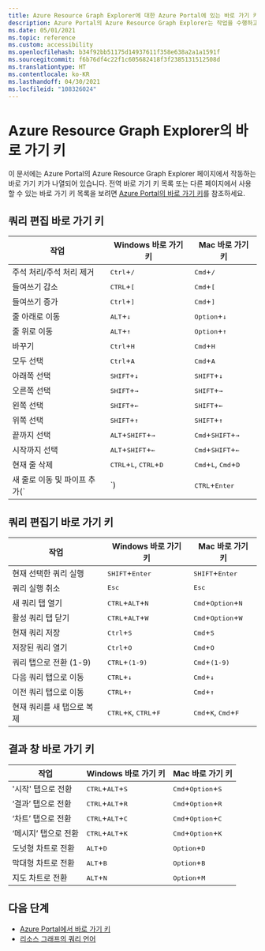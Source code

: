 ```yaml
---
title: Azure Resource Graph Explorer에 대한 Azure Portal에 있는 바로 가기 키
description: Azure Portal의 Azure Resource Graph Explorer는 작업을 수행하고 검색하는 데 도움이 되는 바로 가기 키를 지원합니다.
ms.date: 05/01/2021
ms.topic: reference
ms.custom: accessibility
ms.openlocfilehash: b34f92bb51175d14937611f358e638a2a1a1591f
ms.sourcegitcommit: f6b76df4c22f1c605682418f3f2385131512508d
ms.translationtype: HT
ms.contentlocale: ko-KR
ms.lasthandoff: 04/30/2021
ms.locfileid: "108326024"
---
```

# <a name="keyboard-shortcuts-for-azure-resource-graph-explorer"></a>Azure Resource Graph Explorer의 바로 가기 키

이 문서에는 Azure Portal의 Azure Resource Graph Explorer 페이지에서 작동하는 바로 가기 키가 나열되어 있습니다. 전역 바로 가기 키 목록 또는 다른 페이지에서 사용할 수 있는 바로 가기 키 목록을 보려면 [Azure Portal의 바로 가기 키](../../../azure-portal/azure-portal-keyboard-shortcuts.md)를 참조하세요.

## <a name="keyboard-shortcuts-for-editing-queries"></a>쿼리 편집 바로 가기 키

| 작업 | Windows 바로 가기 키 | Mac 바로 가기 키 |
|---|---|---|
|주석 처리/주석 처리 제거 |<kbd>Ctrl</kbd>+<kbd>/</kbd> | <kbd>Cmd</kbd>+<kbd>/</kbd> |
|들여쓰기 감소 |<kbd>CTRL</kbd>+<kbd>[</kbd> |<kbd>Cmd</kbd>+<kbd>[</kbd> |
|들여쓰기 증가 |<kbd>Ctrl</kbd>+<kbd>]</kbd> |<kbd>Cmd</kbd>+<kbd>]</kbd> |
|줄 아래로 이동 |<kbd>ALT</kbd>+<kbd>↓</kbd> |<kbd>Option</kbd>+<kbd>↓</kbd> |
|줄 위로 이동 |<kbd>ALT</kbd>+<kbd>↑</kbd> |<kbd>Option</kbd>+<kbd>↑</kbd> |
|바꾸기 |<kbd>Ctrl</kbd>+<kbd>H</kbd> |<kbd>Cmd</kbd>+<kbd>H</kbd> |
|모두 선택 |<kbd>Ctrl</kbd>+<kbd>A</kbd> |<kbd>Cmd</kbd>+<kbd>A</kbd> |
|아래쪽 선택 |<kbd>SHIFT</kbd>+<kbd>↓</kbd> |<kbd>SHIFT</kbd>+<kbd>↓</kbd> |
|오른쪽 선택 |<kbd>SHIFT</kbd>+<kbd>→</kbd> |<kbd>SHIFT</kbd>+<kbd>→</kbd> |
|왼쪽 선택 |<kbd>SHIFT</kbd>+<kbd>←</kbd> |<kbd>SHIFT</kbd>+<kbd>←</kbd> |
|위쪽 선택 |<kbd>SHIFT</kbd>+<kbd>↑</kbd> |<kbd>SHIFT</kbd>+<kbd>↑</kbd> |
|끝까지 선택 |<kbd>ALT</kbd>+<kbd>SHIFT</kbd>+<kbd>→</kbd> |<kbd>Cmd</kbd>+<kbd>SHIFT</kbd>+<kbd>→</kbd> |
|시작까지 선택 |<kbd>ALT</kbd>+<kbd>SHIFT</kbd>+<kbd>←</kbd> |<kbd>Cmd</kbd>+<kbd>SHIFT</kbd>+<kbd>←</kbd> |
|현재 줄 삭제 |<kbd>CTRL</kbd>+<kbd>L</kbd>, <kbd>CTRL</kbd>+<kbd>D</kbd>  |<kbd>Cmd</kbd>+<kbd>L</kbd>, <kbd>Cmd</kbd>+<kbd>D</kbd> |
|새 줄로 이동 및 파이프 추가(`|`) |<kbd>CTRL</kbd>+<kbd>Enter</kbd> |<kbd>Cmd</kbd>+<kbd>Enter</kbd> |

## <a name="keyboard-shortcuts-for-the-query-editor"></a>쿼리 편집기 바로 가기 키

| 작업 | Windows 바로 가기 키 | Mac 바로 가기 키 |
|---|---|---|
|현재 선택한 쿼리 실행 |<kbd>SHIFT</kbd>+<kbd>Enter</kbd> | <kbd>SHIFT</kbd>+<kbd>Enter</kbd> |
|쿼리 실행 취소 |<kbd>Esc</kbd> | <kbd>Esc</kbd> |
|새 쿼리 탭 열기 |<kbd>CTRL</kbd>+<kbd>ALT</kbd>+<kbd>N</kbd> | <kbd>Cmd</kbd>+<kbd>Option</kbd>+<kbd>N</kbd> |
|활성 쿼리 탭 닫기 |<kbd>CTRL</kbd>+<kbd>ALT</kbd>+<kbd>W</kbd> | <kbd>Cmd</kbd>+<kbd>Option</kbd>+<kbd>W</kbd> |
|현재 쿼리 저장 |<kbd>Ctrl</kbd>+<kbd>S</kbd> | <kbd>Cmd</kbd>+<kbd>S</kbd> |
|저장된 쿼리 열기 |<kbd>Ctrl</kbd>+<kbd>O</kbd> | <kbd>Cmd</kbd>+<kbd>O</kbd> |
|쿼리 탭으로 전환 (1-9) |<kbd>CTRL</kbd>+<kbd>(1-9)</kbd> | <kbd>Cmd</kbd>+<kbd>(1-9)</kbd> |
|다음 쿼리 탭으로 이동 |<kbd>CTRL</kbd>+<kbd>↓</kbd> | <kbd>Cmd</kbd>+<kbd>↓</kbd> |
|이전 쿼리 탭으로 이동 |<kbd>CTRL</kbd>+<kbd>↑</kbd> | <kbd>Cmd</kbd>+<kbd>↑</kbd> |
|현재 쿼리를 새 탭으로 복제 |<kbd>CTRL</kbd>+<kbd>K</kbd>, <kbd>CTRL</kbd>+<kbd>F</kbd> | <kbd>Cmd</kbd>+<kbd>K</kbd>, <kbd>Cmd</kbd>+<kbd>F</kbd> |

## <a name="keyboard-shortcuts-for-the-results-pane"></a>결과 창 바로 가기 키

| 작업 | Windows 바로 가기 키 | Mac 바로 가기 키 |
|---|---|---|
|'시작' 탭으로 전환  |<kbd>CTRL</kbd>+<kbd>ALT</kbd>+<kbd>S</kbd> | <kbd>Cmd</kbd>+<kbd>Option</kbd>+<kbd>S</kbd> |
|‘결과’ 탭으로 전환  |<kbd>CTRL</kbd>+<kbd>ALT</kbd>+<kbd>R</kbd> | <kbd>Cmd</kbd>+<kbd>Option</kbd>+<kbd>R</kbd> |
|‘차트’ 탭으로 전환  |<kbd>CTRL</kbd>+<kbd>ALT</kbd>+<kbd>C</kbd> | <kbd>Cmd</kbd>+<kbd>Option</kbd>+<kbd>C</kbd> |
|‘메시지’ 탭으로 전환  |<kbd>CTRL</kbd>+<kbd>ALT</kbd>+<kbd>K</kbd> | <kbd>Cmd</kbd>+<kbd>Option</kbd>+<kbd>K</kbd> |
|도넛형 차트로 전환  |<kbd>ALT</kbd>+<kbd>D</kbd> | <kbd>Option</kbd>+<kbd>D</kbd> |
|막대형 차트로 전환  |<kbd>ALT</kbd>+<kbd>B</kbd> | <kbd>Option</kbd>+<kbd>B</kbd> |
|지도 차트로 전환  |<kbd>ALT</kbd>+<kbd>N</kbd> | <kbd>Option</kbd>+<kbd>M</kbd> |

## <a name="next-steps"></a>다음 단계

- [Azure Portal에서 바로 가기 키](../../../azure-portal/azure-portal-keyboard-shortcuts.md)
- [리소스 그래프의 쿼리 언어](../concepts/query-language.md)
